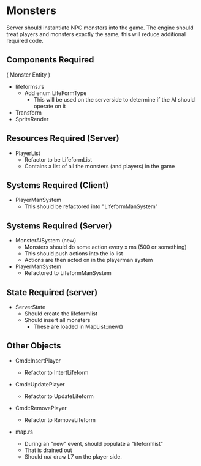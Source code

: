 # Monsters 
Server should instantiate NPC monsters into the game. The engine should
treat players and monsters exactly the same, this will reduce additional
required code.

## Components Required
( Monster Entity )
- lifeforms.rs
  - Add enum LifeFormType
    - This will be used on the serverside to determine if the AI should operate on it
- Transform
- SpriteRender

## Resources Required (Server)
- PlayerList
  - Refactor to be LifeformList
  - Contains a list of all the monsters (and players) in the game

## Systems Required (Client)
- PlayerManSystem
  - This should be refactored into "LifeformManSystem"

## Systems Required (Server)
- MonsterAiSystem (new)
  - Monsters should do some action every x ms (500 or something)
  - This should push actions into the io list
  - Actions are then acted on in the playerman system
- PlayerManSystem
  - Refactored to LifeformManSystem

## State Required (server)
- ServerState
  - Should create the lifeformlist
  - Should insert all monsters
    - These are loaded in MapList::new()

## Other Objects
- Cmd::InsertPlayer
  - Refactor to IntertLifeform
- Cmd::UpdatePlayer
  - Refactor to UpdateLifeform
- Cmd::RemovePlayer
  - Refactor to RemoveLifeform

- map.rs
  - During an "new" event, should populate a "lifeformlist"
  - That is drained out
  - Should _not_ draw L7 on the player side.
